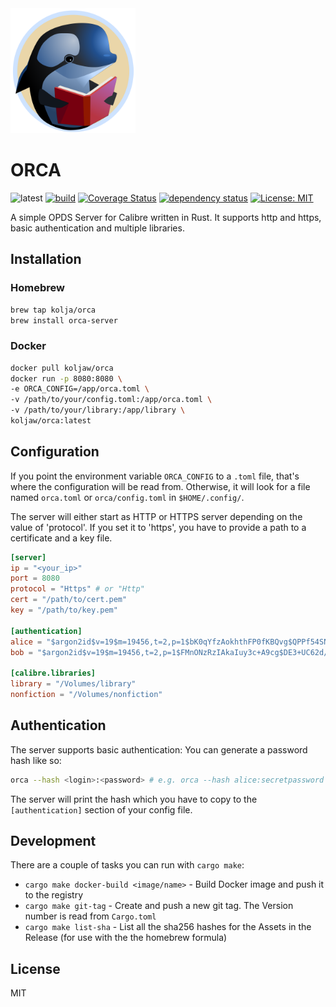 
<img src="./orca-logo.svg" alt="an orca whale reading a book" width="200px" height="200px">

# ORCA

![latest](https://img.shields.io/github/v/tag/kolja/orca)
[![build](https://github.com/kolja/orca/actions/workflows/rust.yml/badge.svg)](https://github.com/kolja/orca/actions)
[![Coverage Status](https://coveralls.io/repos/github/kolja/orca/badge.svg?branch=main)](https://coveralls.io/github/kolja/orca?branch=main)
[![dependency status](https://deps.rs/repo/github/kolja/orca/status.svg?path=%2F)](https://deps.rs/repo/github/kolja/orca?path=%2F)
[![License: MIT](https://img.shields.io/badge/License-MIT-yellow.svg)](https://opensource.org/licenses/MIT)

A simple OPDS Server for Calibre written in Rust.
It supports http and https, basic authentication and multiple libraries.

## Installation

### Homebrew
```bash
brew tap kolja/orca
brew install orca-server
```
### Docker
```bash
docker pull koljaw/orca
docker run -p 8080:8080 \
-e ORCA_CONFIG=/app/orca.toml \
-v /path/to/your/config.toml:/app/orca.toml \
-v /path/to/your/library:/app/library \
koljaw/orca:latest
```

## Configuration

If you point the environment variable `ORCA_CONFIG` to a `.toml` file, that's where the configuration will be read from. Otherwise, it will look for a file named `orca.toml` or `orca/config.toml` in `$HOME/.config/`.

The server will either start as HTTP or HTTPS server depending on the value of 'protocol'. If you set it to 'https', you have to provide a path to a certificate and a key file.
```toml
[server]
ip = "<your_ip>"
port = 8080
protocol = "Https" # or "Http"
cert = "/path/to/cert.pem"
key = "/path/to/key.pem"

[authentication]
alice = "$argon2id$v=19$m=19456,t=2,p=1$bK0qYfzAokhthFP0fKBQvg$QPPf54SN74dT2YX4aGoN+KxoWD+xV+c6OBrrPnvxj24"
bob = "$argon2id$v=19$m=19456,t=2,p=1$FMnONzRzIAkaIuy3c+A9cg$DE3+UC62d/f+L0jqEWgz9GAfNWQkKfugeZFSL/FG5XQ"

[calibre.libraries]
library = "/Volumes/library"
nonfiction = "/Volumes/nonfiction"
```

## Authentication

The server supports basic authentication: You can generate a password hash like so:
```bash
orca --hash <login>:<password> # e.g. orca --hash alice:secretpassword
```
The server will print the hash which you have to copy to the `[authentication]` section of your config file.

## Development

There are a couple of tasks you can run with `cargo make`:

- `cargo make docker-build <image/name>` - Build Docker image and push it to the registry
- `cargo make git-tag` - Create and push a new git tag. The Version number is read from `Cargo.toml`
- `cargo make list-sha` - List all the sha256 hashes for the Assets in the Release (for use with the the homebrew formula)

## License

MIT
